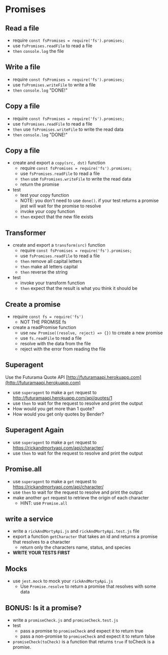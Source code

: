 # Promises

## Read a file

* require `const fsPromises = require('fs').promises;`
* use `fsPromises.readFile` to read a file
* `then` `console.log` the file

## Write a file

* require `const fsPromises = require('fs').promises;`
* use `fsPromises.writeFile` to write a file
* `then` `console.log` "DONE!"

## Copy a file

* require `const fsPromises = require('fs').promises;`
* use `fsPromises.readFile` to read a file
* `then` use `fsPromises.writeFile` to write the read data
* `then` `console.log` "DONE!"

## Copy a file

* create and export a `copy(src, dst)` function
  * require `const fsPromises = require('fs').promises;`
  * use `fsPromises.readFile` to read a file
  * `then` use `fsPromises.writeFile` to write the read data
  * return the promise
* test
  * test your copy function
  * NOTE: you don't need to use `done()`. if your test returns a promise
    jest will wait for the promise to resolve
  * invoke your copy function
  * `then` expect that the new file exists

## Transformer

* create and export a `transform(src)` function
  * require `const fsPromises = require('fs').promises;`
  * use `fsPromises.readFile` to read a file
  * `then` remove all capital letters
  * `then` make all letters capital
  * `then` reverse the string
* test
  * invoke your transform function
  * `then` expect that the result is what you think it should be

## Create a promise

* require `const fs = require('fs')`
  * NOT THE PROMISE fs
* create a readPromise function
  * use `new Promise((resolve, reject) => {})` to create a new promise
  * use `fs.readFile` to read a file
  * resolve with the data from the file
  * reject with the error from reading the file

## Superagent

Use the Futurama Quote API [http://futuramaapi.herokuapp.com](http://futuramaapi.herokuapp.com)

* use `superagent` to make a `get` request to http://futuramaapi.herokuapp.com/api/quotes/1
* use `then` to wait for the request to resolve and print the output
* How would you get more than 1 quote?
* How would you get only quotes by Bender?

## Superagent Again

* use `superagent` to make a `get` request to https://rickandmortyapi.com/api/character/
* use `then` to wait for the request to resolve and print the output

## Promise.all

* use `superagent` to make a `get` request to https://rickandmortyapi.com/api/character/
* use `then` to wait for the request to resolve and print the output
* make another `get` request to retrieve the origin of each character
  * HINT: use `Promise.all`

## write a service

* write a `rickAndMortyApi.js` and `rickAndMortyApi.test.js` file
* export a function `getCharacter` that takes an id and returns a promise that resolves to a character
  * return only the characters name, status, and species
* **WRITE YOUR TESTS FIRST**

## Mocks

* use `jest.mock` to mock your `rickAndMortyApi.js`
  * Use `Promise.resolve` to return a promise that resolves with some data

## BONUS: Is it a promise?

* write a `promiseCheck.js` and `promiseCheck.test.js`
* test
  * pass a promise to `promiseCheck` and
    expect it to return true
  * pass a non-promise to `promiseCheck` and
    expect it to return false
* `promiseCheck(toCheck)` is a function that
  returns `true` if toCheck is a promise.